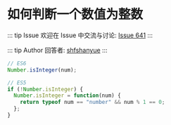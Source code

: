 # 如何判断一个数值为整数



::: tip Issue 
 欢迎在 Issue 中交流与讨论: [Issue 641](https://github.com/shfshanyue/Daily-Question/issues/641) 
:::

::: tip Author 
回答者: [shfshanyue](https://github.com/shfshanyue) 
:::

``` js
// ES6
Number.isInteger(num);

// ES5
if (!Number.isInteger) {
  Number.isInteger = function(num) {
    return typeof num == "number" && num % 1 == 0;
  };
}
```